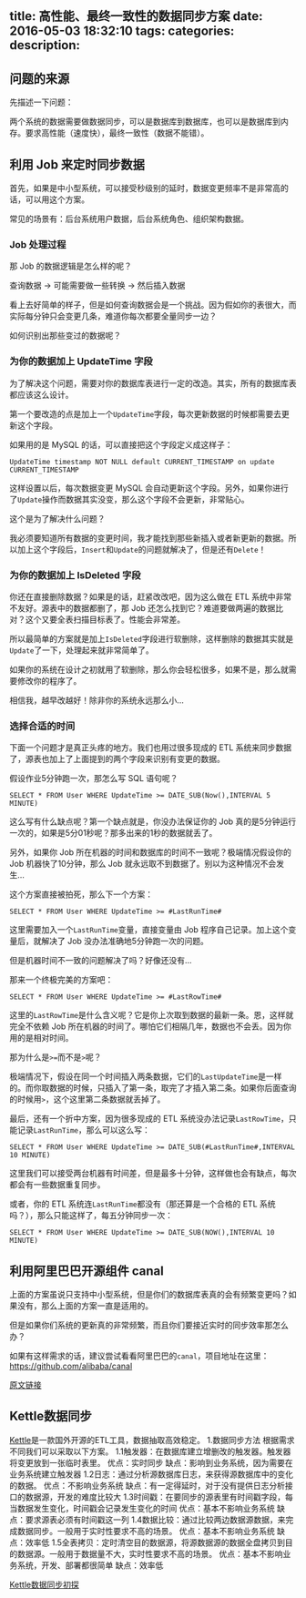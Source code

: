 title: 高性能、最终一致性的数据同步方案
date: 2016-05-03 18:32:10
tags:
categories:
description:
---

## 问题的来源
先描述一下问题：

两个系统的数据需要做数据同步，可以是数据库到数据库，也可以是数据库到内存。要求高性能（速度快），最终一致性（数据不能错）。

<!-- more -->

## 利用 Job 来定时同步数据
首先，如果是中小型系统，可以接受秒级别的延时，数据变更频率不是非常高的话，可以用这个方案。

常见的场景有：后台系统用户数据，后台系统角色、组织架构数据。

### Job 处理过程

那 Job 的数据逻辑是怎么样的呢？

查询数据 -> 可能需要做一些转换 -> 然后插入数据

看上去好简单的样子，但是如何查询数据会是一个挑战。因为假如你的表很大，而实际每分钟只会变更几条，难道你每次都要全量同步一边？

如何识别出那些变过的数据呢？

### 为你的数据加上 UpdateTime 字段

为了解决这个问题，需要对你的数据库表进行一定的改造。其实，所有的数据库表都应该这么设计。

第一个要改造的点是加上一个`UpdateTime`字段，每次更新数据的时候都需要去更新这个字段。

如果用的是 MySQL 的话，可以直接把这个字段定义成这样子：

`UpdateTime timestamp NOT NULL default CURRENT_TIMESTAMP on update CURRENT_TIMESTAMP`

这样设置以后，每次数据变更 MySQL 会自动更新这个字段。另外，如果你进行了`Update`操作而数据其实没变，那么这个字段不会更新，非常贴心。

这个是为了解决什么问题？

我必须要知道所有数据的变更时间，我才能找到那些新插入或者新更新的数据。所以加上这个字段后，`Insert`和`Update`的问题就解决了，但是还有`Delete`！

### 为你的数据加上 IsDeleted 字段

你还在直接删除数据？如果是的话，赶紧改改吧，因为这么做在 ETL 系统中非常不友好。源表中的数据都删了，那 Job 还怎么找到它？难道要做两遍的数据比对？这个又要全表扫描目标表了。性能会非常差。

所以最简单的方案就是加上`IsDeleted`字段进行软删除，这样删除的数据其实就是`Update`了一下，处理起来就非常简单了。

如果你的系统在设计之初就用了软删除，那么你会轻松很多，如果不是，那么就需要修改你的程序了。

相信我，越早改越好！除非你的系统永远那么小…

### 选择合适的时间

下面一个问题才是真正头疼的地方。我们也用过很多现成的 ETL 系统来同步数据了，源表也加上了上面提到的两个字段来识别有变更的数据。

 

假设作业5分钟跑一次，那怎么写 SQL 语句呢？

`SELECT * FROM User WHERE UpdateTime >= DATE_SUB(Now(),INTERVAL 5 MINUTE)`

这么写有什么缺点呢？第一个缺点就是，你没办法保证你的 Job 真的是5分钟运行一次的，如果是5分01秒呢？那多出来的1秒的数据就丢了。

另外，如果你 Job 所在机器的时间和数据库的时间不一致呢？极端情况假设你的 Job 机器快了10分钟，那么 Job 就永远取不到数据了。别以为这种情况不会发生…

 

这个方案直接被拍死，那么下一个方案：

`SELECT * FROM User WHERE UpdateTime >= #LastRunTime#`

这里需要加入一个`LastRunTime`变量，直接变量由 Job 程序自己记录。加上这个变量后，就解决了 Job 没办法准确地5分钟跑一次的问题。

但是机器时间不一致的问题解决了吗？好像还没有…

 

那来一个终极完美的方案吧：

`SELECT * FROM User WHERE UpdateTime >= #LastRowTime#`

这里的`LastRowTime`是什么含义呢？它是你上次取到数据的最新一条。恩，这样就完全不依赖 Job 所在机器的时间了。哪怕它们相隔几年，数据也不会丢。因为你用的是相对时间。

那为什么是`>=`而不是`>`呢？

极端情况下，假设在同一个时间插入两条数据，它们的`LastUpdateTime`是一样的。而你取数据的时候，只插入了第一条，取完了才插入第二条。如果你后面查询的时候用`>`，这个这里第二条数据就丢掉了。

 

最后，还有一个折中方案，因为很多现成的 ETL 系统没办法记录`LastRowTime`，只能记录`LastRunTime`，那么可以这么写：

`SELECT * FROM User WHERE UpdateTime >= DATE_SUB(#LastRunTime#,INTERVAL 10 MINUTE)`

这里我们可以接受两台机器有时间差，但是最多十分钟，这样做也会有缺点，每次都会有一些数据重复同步。

或者，你的 ETL 系统连`LastRunTime`都没有（那还算是一个合格的 ETL 系统吗？），那么只能这样了，每五分钟同步一次：

`SELECT * FROM User WHERE UpdateTime >= DATE_SUB(NOW(),INTERVAL 10 MINUTE)`

## 利用阿里巴巴开源组件 canal
上面的方案虽说只支持中小型系统，但是你们的数据库表真的会有频繁变更吗？如果没有，那么上面的方案一直是适用的。

但是如果你们系统的更新真的非常频繁，而且你们要接近实时的同步效率那怎么办？

如果有这样需求的话，建议尝试看看阿里巴巴的`canal`，项目地址在这里：https://github.com/alibaba/canal

[原文链接](http://www.dozer.cc/2015/03/etl.html)

## Kettle数据同步

[Kettle](http://community.pentaho.com/projects/data-integration/)是一款国外开源的ETL工具，数据抽取高效稳定。
1.数据同步方法
根据需求不同我们可以采取以下方案。
1.1触发器：在数据库建立增删改的触发器。触发器将变更放到一张临时表里。
优点：实时同步
缺点：影响到业务系统，因为需要在业务系统建立触发器
1.2日志：通过分析源数据库日志，来获得源数据库中的变化的数据。
优点：不影响业务系统
缺点：有一定得延时，对于没有提供日志分析接口的数据源，开发的难度比较大
1.3时间戳：在要同步的源表里有时间戳字段，每当数据发生变化，时间戳会记录发生变化的时间
优点：基本不影响业务系统
缺点：要求源表必须有时间戳这一列
1.4数据比较：通过比较两边数据源数据，来完成数据同步。一般用于实时性要求不高的场景。
优点：基本不影响业务系统
缺点：效率低
1.5全表拷贝：定时清空目的数据源，将源数据源的数据全盘拷贝到目的数据源。一般用于数据量不大，实时性要求不高的场景。
优点：基本不影响业务系统，开发、部署都很简单
缺点：效率低

[Kettle数据同步初探](http://blog.yaodataking.com/2016/03/kettle-synchronize.html)

